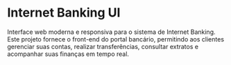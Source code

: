 # Internet Banking UI
Interface web moderna e responsiva para o sistema de Internet Banking.   Este projeto fornece o front-end do portal bancário, permitindo aos clientes gerenciar suas contas, realizar transferências, consultar extratos e acompanhar suas finanças em tempo real.
